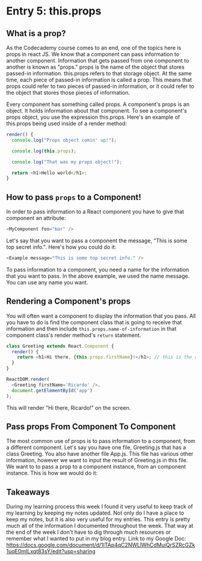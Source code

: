 # Entry 5: this.props

## What is a prop?
As the Codecademy course comes to an end, one of the topics here is props in react JS. We know that a component can pass information to another component. Information that gets passed from one component to another is known as "props." props is the name of the object that stores passed-in information. this.props refers to that storage object. At the same time, each piece of passed-in information is called a prop. This means that props could refer to two pieces of passed-in information, or it could refer to the object that stores those pieces of information.

Every component has something called props. A component's props is an object. It holds information about that component. To see a component's props object, you use the expression this.props. Here's an example of this.props being used inside of a render method:
``` javascript
render() {
  console.log("Props object comin' up!");

  console.log(this.props);

  console.log("That was my props object!");

  return <h1>Hello world</h1>;
}
```

## How to pass `props` to a Component!
In order to pass information to a React component you have to give that component an attribute:
``` javascript
<MyComponent foo="bar" />
```
Let's say that you want to pass a component the message, "This is some top secret info.". Here's how you could do it:
``` javascript
<Example message="This is some top secret info." />
```
To pass information to a component, you need a name for the information that you want to pass. In the above example, we used the name message. You can use any name you want.

## Rendering a Component's props
You will often want a component to display the information that you pass. All you have to do is find the component class that is going to receive that information and then include `this.props.name-of-information` in that component class's render method's `return` statement.
``` javascript
class Greeting extends React.Component {
  render() {
    return <h1>Hi there, {this.props.firstName}!</h1>; // this is the class's render method's return statement!
  }
}

ReactDOM.render(
  <Greeting firstName='Ricardo' />, 
  document.getElementById('app')
);
```
This will render "Hi there, Ricardo!" on the screen.

## Pass props From Component To Component
The most common use of props is to pass information to a component, from a different component. Let's say you have one file, Greeting.js that has a class Greeting. You also have another file App.js. This file has various other information, however we want to input the result of Greeting.js in this file. We want to to pass a prop to a <Greeting /> component instance, from an <App /> component instance. This is how we would do it:

## Takeaways
During my learning process this week I found it very useful to keep track of my learning by keeping my notes updated. Not only do I have a place to keep my notes, but it is also very useful for my entries. This entry is pretty much all of the information I documented throughout the week. That way at the end of the week I don't have to dig through much resources or remember what I wanted to put in my blog entry. Link to my Google Doc:
https://docs.google.com/document/d/1lTAp4qC2NWLlWhCdMuiQrSZRcGZk1uqE0mILxqt83sY/edit?usp=sharing 